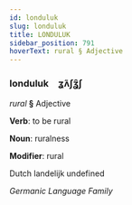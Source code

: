 ```yaml
---
id: londuluk
slug: londuluk
title: LONDULUK
sidebar_position: 791
hoverText: rural § Adjective
---
```


### londuluk&emsp;<span kind="abugida">ʓ̃ʌʃʓ̑ʃ</span>

*rural* **§** Adjective

**Verb**: to be rural

**Noun**: ruralness

**Modifier**: rural

Dutch landelijk undefined

*Germanic Language Family*